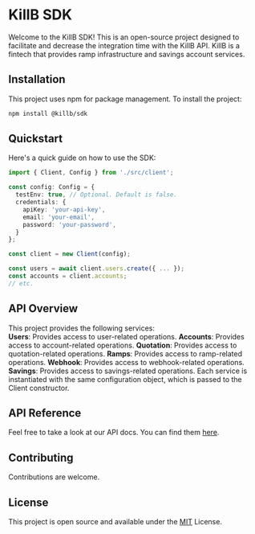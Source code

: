 # KillB SDK

Welcome to the KillB SDK! This is an open-source project designed to facilitate and decrease the integration time with the KillB API. KillB is a fintech that provides ramp infrastructure and savings account services.

## Installation

This project uses npm for package management. To install the project:

```bash
npm install @killb/sdk
```
## Quickstart
Here's a quick guide on how to use the SDK:

```typescript
import { Client, Config } from './src/client';

const config: Config = {
  testEnv: true, // Optional. Default is false.
  credentials: {
    apiKey: 'your-api-key',
    email: 'your-email',
    password: 'your-password',
  }
};

const client = new Client(config);

const users = await client.users.create({ ... });
const accounts = client.accounts;
// etc.
```

## API Overview
This project provides the following services:  
**Users**: Provides access to user-related operations.
**Accounts**: Provides access to account-related operations.
**Quotation**: Provides access to quotation-related operations.
**Ramps**: Provides access to ramp-related operations.
**Webhook**: Provides access to webhook-related operations.
**Savings**: Provides access to savings-related operations.
Each service is instantiated with the same configuration object, which is passed to the Client constructor.


## API Reference
Feel free to take a look at our API docs. You can find them [here](https://killbapi.stoplight.io/docs/killb-v2).

## Contributing
Contributions are welcome.

## License
This project is open source and available under the [MIT](LICENSE) License.
